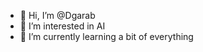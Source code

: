 - 👋 Hi, I’m @Dgarab
- 👀 I’m interested in AI
- 🌱 I’m currently learning a bit of everything

<!---
Dgarab/Dgarab is a ✨ special ✨ repository because its `README.md` (this file) appears on your GitHub profile.
You can click the Preview link to take a look at your changes.
--->
